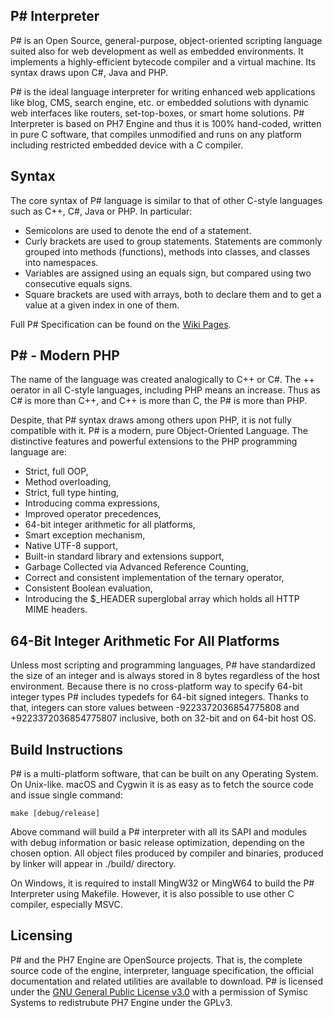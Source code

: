 ## P# Interpreter
P# is an Open Source, general-purpose, object-oriented scripting language suited also for web development as well as
embedded environments. It implements a highly-efficient bytecode compiler and a virtual machine. Its syntax draws
upon C#, Java and PHP. 

P# is the ideal language interpreter for writing enhanced web applications like blog, CMS, search engine, etc. or
embedded solutions with dynamic web interfaces like routers, set-top-boxes, or smart home solutions. P# Interpreter
is based on PH7 Engine and thus it is 100% hand-coded, written in pure C software, that compiles unmodified and runs
on any platform including restricted embedded device with a C compiler.


## Syntax
The core syntax of P# language is similar to that of other C-style languages such as C++, C#, Java or PHP. In particular:
 * Semicolons are used to denote the end of a statement.
 * Curly brackets are used to group statements. Statements are commonly grouped into methods (functions), methods into
   classes, and classes into namespaces.
 * Variables are assigned using an equals sign, but compared using two consecutive equals signs.
 * Square brackets are used with arrays, both to declare them and to get a value at a given index in one of them.

Full P# Specification can be found on the [Wiki Pages](https://git.codingworkshop.eu.org/PSharp/psharp/wiki/P%23-v1.0-Specification).


## P# - Modern PHP
The name of the language was created analogically to C++ or C#. The ++ oerator in all C-style languages, including PHP means
an increase. Thus as C# is more than C++, and C++ is more than C, the P# is more than PHP.

Despite, that P# syntax draws among others upon PHP, it is not fully compatible with it. P# is a modern, pure Object-Oriented
Language. The distinctive features and powerful extensions to the PHP programming language are:
 * Strict, full OOP,
 * Method overloading,
 * Strict, full type hinting,
 * Introducing comma expressions,
 * Improved operator precedences,
 * 64-bit integer arithmetic for all platforms,
 * Smart exception mechanism,
 * Native UTF-8 support,
 * Built-in standard library and extensions support,
 * Garbage Collected via Advanced Reference Counting,
 * Correct and consistent implementation of the ternary operator,
 * Consistent Boolean evaluation,
 * Introducing the $_HEADER superglobal array which holds all HTTP MIME headers.


## 64-Bit Integer Arithmetic For All Platforms
Unless most scripting and programming languages, P# have standardized the size of an integer and is always stored in 8 bytes
regardless of the host environment. Because there is no cross-platform way to specify 64-bit integer types P# includes typedefs
for 64-bit signed integers. Thanks to that, integers can store values between -9223372036854775808 and +9223372036854775807
inclusive, both on 32-bit and on 64-bit host OS.


## Build Instructions
P# is a multi-platform software, that can be built on any Operating System. On Unix-like. macOS and Cygwin it is as
easy as to fetch the source code and issue single command:

    make [debug/release]

Above command will build a P# interpreter with all its SAPI and modules with debug information or basic release optimization,
depending on the chosen option. All object files produced by compiler and binaries, produced by linker will appear in ./build/
directory.

On Windows, it is required to install MingW32 or MingW64 to build the P# Interpreter using Makefile. However, it is also possible
to use other C compiler, especially MSVC.


## Licensing
P# and the PH7 Engine are OpenSource projects. That is, the complete source code of the engine, interpreter, language
specification, the official documentation and related utilities are available to download. P# is licensed under the
[GNU General Public License v3.0](https://www.gnu.org/licenses/gpl-3.0-standalone.html) with a permission of Symisc Systems
to redistrubute PH7 Engine under the GPLv3.
